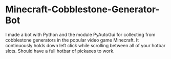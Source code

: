# Minecraft-Cobblestone-Generator-Bot
I made a bot with Python and the module PyAutoGui for collecting from cobblestone generators in the popular video game Minecraft. It continuously holds down left click while scrolling between all of your hotbar slots. Should have a full hotbar of pickaxes to work.
